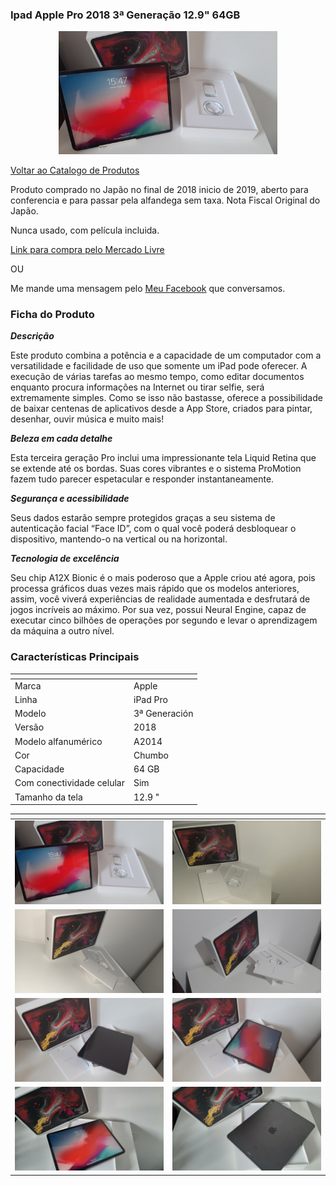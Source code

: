<h3> Ipad Apple Pro 2018 3ª Generação 12.9" 64GB</h3>

<center><img src="../../../img/muambas/informatica/ipad/ipadcapa.jpg" width="350"></center>

>
[Voltar ao Catalogo de Produtos](./lista.md)
> 


Produto comprado no Japão no final de 2018 inicio de 2019, aberto para conferencia e para passar pela alfandega sem taxa. Nota Fiscal Original do Japão.

Nunca usado, com película incluida.

[Link para compra pelo Mercado Livre](https://produto.mercadolivre.com.br/MLB-1528747615-ipad-pro-2018-3rd-generation-64gb-_JM)

OU

Me mande uma mensagem pelo [Meu Facebook](https://www.facebook.com/bruno.p.longo) que conversamos.


<h3> Ficha do Produto</h3>


***Descrição***

Este produto combina a potência e a capacidade de um computador com a versatilidade e facilidade de uso que somente um iPad pode oferecer. A execução de várias tarefas ao mesmo tempo, como editar documentos enquanto procura informações na Internet ou tirar selfie, será extremamente simples. Como se isso não bastasse, oferece a possibilidade de baixar centenas de aplicativos desde a App Store, criados para pintar, desenhar, ouvir música e muito mais!

***Beleza em cada detalhe***

Esta terceira geração Pro inclui uma impressionante tela Liquid Retina que se extende até os bordas. Suas cores vibrantes e o sistema ProMotion fazem tudo parecer espetacular e responder instantaneamente.

***Segurança e acessibilidade***

Seus dados estarão sempre protegidos graças a seu sistema de autenticação facial “Face ID”, com o qual você poderá desbloquear o dispositivo, mantendo-o na vertical ou na horizontal.

***Tecnologia de excelência***

Seu chip A12X Bionic é o mais poderoso que a Apple criou até agora, pois processa gráficos duas vezes mais rápido que os modelos anteriores, assim, você viverá experiências de realidade aumentada e desfrutará de jogos incríveis ao máximo. Por sua vez, possui Neural Engine, capaz de executar cinco bilhões de operações por segundo e levar o aprendizagem da máquina a outro nível.

<h3> Características Principais </h3>

|<!---->|<!---->|
|--|--|
|Marca|Apple|
|Linha|iPad Pro|
|Modelo|3ª Generación|
|Versão|2018|
|Modelo alfanumérico|A2014|
|Cor|Chumbo|
|Capacidade|64 GB|
|Com conectividade celular|Sim|
|Tamanho da tela|12.9 "|

|<!---->|<!---->|
|--|--|
| <img src="../../../img/muambas/informatica/ipad/ipadcapa.jpg" width="350"> | <img src="../../../img/muambas/informatica/ipad/ipad1.jpg" width="350"> |
| <img src="../../../img/muambas/informatica/ipad/ipad2.jpg" width="350"> | <img src="../../../img/muambas/informatica/ipad/ipad3.jpg" width="350"> |
| <img src="../../../img/muambas/informatica/ipad/ipad4.jpg" width="350"> | <img src="../../../img/muambas/informatica/ipad/ipad5.jpg" width="350"> |
| <img src="../../../img/muambas/informatica/ipad/ipad6.jpg" width="350"> | <img src="../../../img/muambas/informatica/ipad/ipad7.jpg" width="350"> |